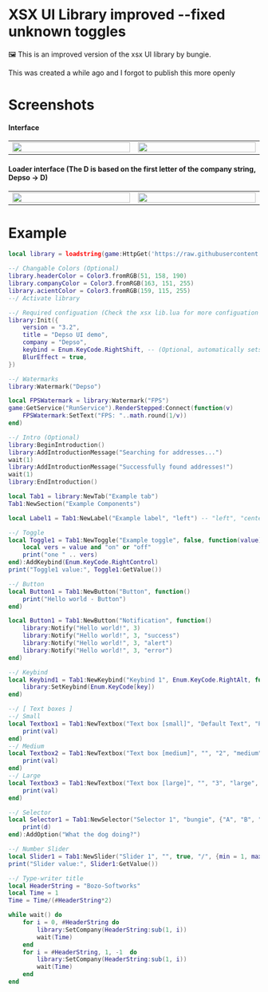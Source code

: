 # XSX UI Library improved --fixed unknown toggles
🖼️ This is an improved version of the xsx UI library by bungie. 

This was created a while ago and I forgot to publish this more openly

# Screenshots
#### Interface
<table>
	<tr>
		<td width="600">
			<img src="https://github.com/user-attachments/assets/82f7838a-c044-496b-8727-4f9a66dd1e37" height="100%">
		</td>
		<td width="600">
			<img src="https://github.com/user-attachments/assets/59fa6b21-8775-48bc-8a0b-5ab3a83f24fc" height="100%">
		</td>
	</tr>
</table>

#### Loader interface (The D is based on the first letter of the company string, Depso -> D)
<table>
	<tr>
		<td width="600">
			<img src="https://github.com/user-attachments/assets/e8614124-192f-4599-84ec-bd2a68ea1776" height="100%">
		</td>
		<td width="600">
			<img src="https://github.com/user-attachments/assets/42a645d0-079d-4df9-a271-35b6eecb9e39" height="100%">
		</td>
	</tr>
</table>

# Example
```lua
local library = loadstring(game:HttpGet('https://raw.githubusercontent.com/depthso/XSX-UI-Library/refs/heads/main/xsx%20lib.lua'))()

--/ Changable Colors (Optional)
library.headerColor = Color3.fromRGB(51, 158, 190)
library.companyColor = Color3.fromRGB(163, 151, 255)
library.acientColor = Color3.fromRGB(159, 115, 255)
--/ Activate library

--/ Required configuation (Check the xsx lib.lua for more configuation options)
library:Init({
    version = "3.2",
    title = "Depso UI demo",
    company = "Depso",
    keybind = Enum.KeyCode.RightShift, -- (Optional, automatically sets the best keybind)
    BlurEffect = true,
})

--/ Watermarks
library:Watermark("Depso")

local FPSWatermark = library:Watermark("FPS")
game:GetService("RunService").RenderStepped:Connect(function(v)
    FPSWatermark:SetText("FPS: "..math.round(1/v))
end)

--/ Intro (Optional)
library:BeginIntroduction()
library:AddIntroductionMessage("Searching for addresses...")
wait(1)
library:AddIntroductionMessage("Successfully found addresses!")
wait(1)
library:EndIntroduction()

local Tab1 = library:NewTab("Example tab")
Tab1:NewSection("Example Components")

local Label1 = Tab1:NewLabel("Example label", "left") -- "left", "center", "right"

--/ Toggle
local Toggle1 = Tab1:NewToggle("Example toggle", false, function(value)
    local vers = value and "on" or "off"
    print("one " .. vers)
end):AddKeybind(Enum.KeyCode.RightControl)
print("Toggle1 value:", Toggle1:GetValue())

--/ Button
local Button1 = Tab1:NewButton("Button", function()
    print("Hello world - Button")
end)

local Button1 = Tab1:NewButton("Notification", function()
    library:Notify("Hello world!", 3)
    library:Notify("Hello world!", 3, "success")
    library:Notify("Hello world!", 3, "alert")
    library:Notify("Hello world!", 3, "error")
end)

--/ Keybind
local Keybind1 = Tab1:NewKeybind("Keybind 1", Enum.KeyCode.RightAlt, function(key)
    library:SetKeybind(Enum.KeyCode[key])
end)

--/ [ Text boxes ]
--/ Small
local Textbox1 = Tab1:NewTextbox("Text box [small]", "Default Text", "PlaceHolder: 1", "small", true, false, function(val)
    print(val)
end)
--/ Medium
local Textbox2 = Tab1:NewTextbox("Text box [medium]", "", "2", "medium", true, false, function(val)
    print(val)
end)
--/ Large
local Textbox3 = Tab1:NewTextbox("Text box [large]", "", "3", "large", true, false, function(val)
    print(val)
end)

--/ Selector
local Selector1 = Tab1:NewSelector("Selector 1", "bungie", {"A", "B", "C", "D"}, function(d)
    print(d)
end):AddOption("What the dog doing?")

--/ Number Slider
local Slider1 = Tab1:NewSlider("Slider 1", "", true, "/", {min = 1, max = 100, default = 20})
print("Slider value:", Slider1:GetValue())

--/ Type-writer title
local HeaderString = "Bozo-Softworks"
local Time = 1
Time = Time/(#HeaderString*2)

while wait() do
    for i = 0, #HeaderString do
        library:SetCompany(HeaderString:sub(1, i))
        wait(Time)
    end
    for i = #HeaderString, 1, -1  do
        library:SetCompany(HeaderString:sub(1, i))
        wait(Time)
    end
end
```
